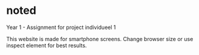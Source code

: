 # noted
Year 1 - Assignment for project individueel 1

This website is made for smartphone screens. Change browser size or use inspect element for best results.
